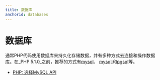 ```yaml
---
title: 数据库
anchorid: databases
---
```


<h1 id="databases">数据库</h1>

通常PHP代码使用数据库来持久化存储数据，并有多种方式去连接和操作数据库。在_PHP 5.1.0_之前，推荐的方式有[mysql][7]、
[mysqli][8]和[pgsql][9]等。


* [PHP: 选择MySQL API](http://php.net/manual/en/mysqlinfo.api.choosing.php)


[1]: http://www.php.net/manual/en/book.pdo.php
[2]: http://www.doctrine-project.org/projects/dbal.html
[3]: http://framework.zend.com/manual/en/zend.db.html
[4]: http://packages.zendframework.com/docs/latest/manual/en/index.html#zend-db
[5]: http://php.net/manual/en/pdo.connections.php
[6]: https://github.com/auraphp/Aura.Sql
[7]: http://php.net/mysql
[8]: http://php.net/mysqli
[9]: http://php.net/pgsql
